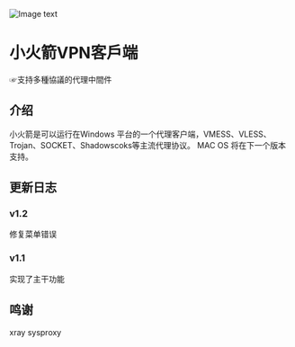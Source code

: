 ![Image text](https://ss0.bdstatic.com/70cFvHSh_Q1YnxGkpoWK1HF6hhy/it/u=3550302472,1944801840&fm=26&gp=0.jpg)
# 小火箭VPN客戶端
☞支持多種協議的代理中間件

## 介绍
小火箭是可以运行在Windows 平台的一个代理客户端，VMESS、VLESS、Trojan、SOCKET、Shadowscoks等主流代理协议。
MAC OS 将在下一个版本支持。
## 更新日志
### v1.2 
修复菜单错误
### v1.1 
实现了主干功能
## 鸣谢
xray
sysproxy

